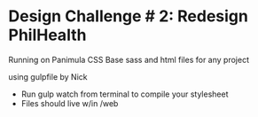 
# Design Challenge # 2: Redesign PhilHealth

Running on Panimula CSS
Base sass and html files for any project

using gulpfile by Nick 

- Run gulp watch from terminal to compile your stylesheet
- Files should live w/in /web